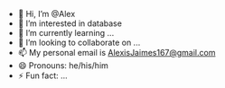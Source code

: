 - 👋 Hi, I’m @Alex
- 👀 I’m interested in database
- 🌱 I’m currently learning ...
- 💞️ I’m looking to collaborate on ...
- 📫 My personal email is AlexisJaimes167@gmail.com
- 😄 Pronouns: he/his/him
- ⚡ Fun fact: ...

<!---
Al3xx1s/Al3xx1s is a ✨ special ✨ repository because its `README.md` (this file) appears on your GitHub profile.
You can click the Preview link to take a look at your changes.
--->

